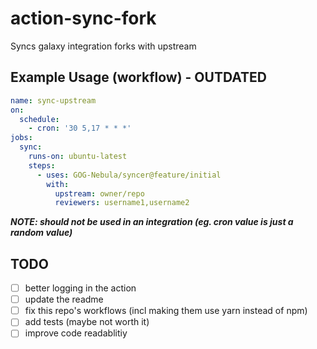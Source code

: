 # action-sync-fork

Syncs galaxy integration forks with upstream

## Example Usage (workflow) - OUTDATED

```yaml
name: sync-upstream
on:
  schedule:
    - cron: '30 5,17 * * *'
jobs:
  sync:
    runs-on: ubuntu-latest
    steps:
      - uses: GOG-Nebula/syncer@feature/initial
        with:
          upstream: owner/repo
          reviewers: username1,username2
```

**_NOTE: should not be used in an integration (eg. cron value is just a random value)_**

## TODO

- [ ] better logging in the action
- [ ] update the readme
- [ ] fix this repo's workflows (incl making them use yarn instead of npm)
- [ ] add tests (maybe not worth it)
- [ ] improve code readablitiy
